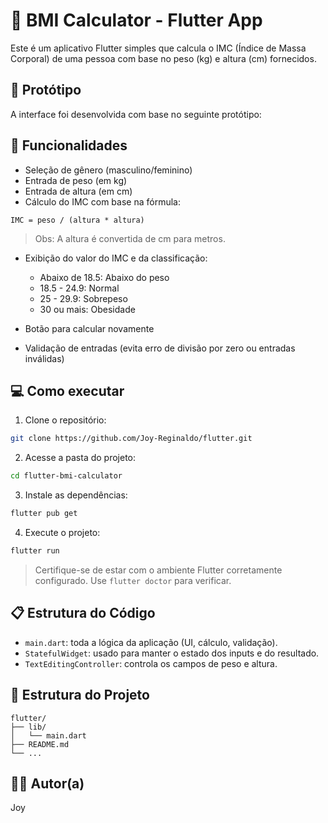 # 🧮 BMI Calculator - Flutter App

Este é um aplicativo Flutter simples que calcula o IMC (Índice de Massa Corporal) de uma pessoa com base no peso (kg) e altura (cm) fornecidos.

## 📱 Protótipo

A interface foi desenvolvida com base no seguinte protótipo:

## 🧩 Funcionalidades

- Seleção de gênero (masculino/feminino)
- Entrada de peso (em kg)
- Entrada de altura (em cm)
- Cálculo do IMC com base na fórmula:

```
IMC = peso / (altura * altura)
```

> Obs: A altura é convertida de cm para metros.

- Exibição do valor do IMC e da classificação:
  - Abaixo de 18.5: Abaixo do peso
  - 18.5 - 24.9: Normal
  - 25 - 29.9: Sobrepeso
  - 30 ou mais: Obesidade

- Botão para calcular novamente
- Validação de entradas (evita erro de divisão por zero ou entradas inválidas)

## 💻 Como executar

1. Clone o repositório:
```bash
git clone https://github.com/Joy-Reginaldo/flutter.git
```

2. Acesse a pasta do projeto:
```bash
cd flutter-bmi-calculator
```

3. Instale as dependências:
```bash
flutter pub get
```

4. Execute o projeto:
```bash
flutter run
```

> Certifique-se de estar com o ambiente Flutter corretamente configurado. Use `flutter doctor` para verificar.

## 📋 Estrutura do Código

- `main.dart`: toda a lógica da aplicação (UI, cálculo, validação).
- `StatefulWidget`: usado para manter o estado dos inputs e do resultado.
- `TextEditingController`: controla os campos de peso e altura.

## 📂 Estrutura do Projeto

```
flutter/
├── lib/
│   └── main.dart
├── README.md
└── ...
```

## 👩‍💻 Autor(a)
Joy
